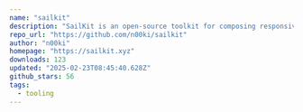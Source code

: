 ```yaml
---
name: "sailkit"
description: "SailKit is an open-source toolkit for composing responsive email templates in SvelteKit applications."
repo_url: "https://github.com/n00ki/sailkit"
author: "n00ki"
homepage: "https://sailkit.xyz"
downloads: 123
updated: "2025-02-23T08:45:40.628Z"
github_stars: 56
tags: 
  - tooling
---
```

